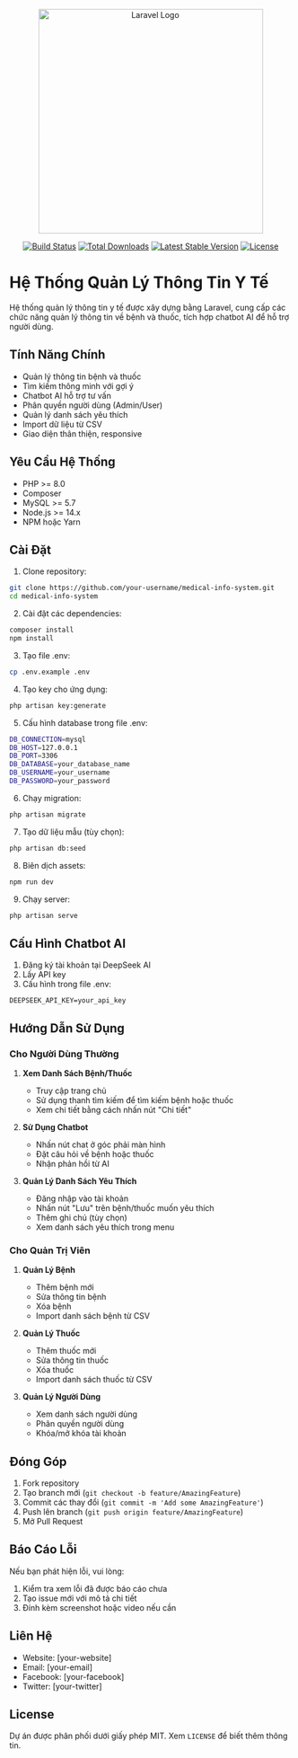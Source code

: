 <p align="center"><a href="https://laravel.com" target="_blank"><img src="https://raw.githubusercontent.com/laravel/art/master/logo-lockup/5%20SVG/2%20CMYK/1%20Full%20Color/laravel-logolockup-cmyk-red.svg" width="400" alt="Laravel Logo"></a></p>

<p align="center">
<a href="https://github.com/laravel/framework/actions"><img src="https://github.com/laravel/framework/workflows/tests/badge.svg" alt="Build Status"></a>
<a href="https://packagist.org/packages/laravel/framework"><img src="https://img.shields.io/packagist/dt/laravel/framework" alt="Total Downloads"></a>
<a href="https://packagist.org/packages/laravel/framework"><img src="https://img.shields.io/packagist/v/laravel/framework" alt="Latest Stable Version"></a>
<a href="https://packagist.org/packages/laravel/framework"><img src="https://img.shields.io/packagist/l/laravel/framework" alt="License"></a>
</p>

# Hệ Thống Quản Lý Thông Tin Y Tế

Hệ thống quản lý thông tin y tế được xây dựng bằng Laravel, cung cấp các chức năng quản lý thông tin về bệnh và thuốc, tích hợp chatbot AI để hỗ trợ người dùng.

## Tính Năng Chính

- Quản lý thông tin bệnh và thuốc
- Tìm kiếm thông minh với gợi ý
- Chatbot AI hỗ trợ tư vấn
- Phân quyền người dùng (Admin/User)
- Quản lý danh sách yêu thích
- Import dữ liệu từ CSV
- Giao diện thân thiện, responsive

## Yêu Cầu Hệ Thống

- PHP >= 8.0
- Composer
- MySQL >= 5.7
- Node.js >= 14.x
- NPM hoặc Yarn

## Cài Đặt

1. Clone repository:
```bash
git clone https://github.com/your-username/medical-info-system.git
cd medical-info-system
```

2. Cài đặt các dependencies:
```bash
composer install
npm install
```

3. Tạo file .env:
```bash
cp .env.example .env
```

4. Tạo key cho ứng dụng:
```bash
php artisan key:generate
```

5. Cấu hình database trong file .env:
```bash
DB_CONNECTION=mysql
DB_HOST=127.0.0.1
DB_PORT=3306
DB_DATABASE=your_database_name
DB_USERNAME=your_username
DB_PASSWORD=your_password
```

6. Chạy migration:
```bash
php artisan migrate
```

7. Tạo dữ liệu mẫu (tùy chọn):
```bash
php artisan db:seed
```

8. Biên dịch assets:
```bash
npm run dev
```

9. Chạy server:
```bash
php artisan serve
```

## Cấu Hình Chatbot AI

1. Đăng ký tài khoản tại DeepSeek AI
2. Lấy API key
3. Cấu hình trong file .env:
```
DEEPSEEK_API_KEY=your_api_key
```

## Hướng Dẫn Sử Dụng

### Cho Người Dùng Thường

1. **Xem Danh Sách Bệnh/Thuốc**
   - Truy cập trang chủ
   - Sử dụng thanh tìm kiếm để tìm kiếm bệnh hoặc thuốc
   - Xem chi tiết bằng cách nhấn nút "Chi tiết"

2. **Sử Dụng Chatbot**
   - Nhấn nút chat ở góc phải màn hình
   - Đặt câu hỏi về bệnh hoặc thuốc
   - Nhận phản hồi từ AI

3. **Quản Lý Danh Sách Yêu Thích**
   - Đăng nhập vào tài khoản
   - Nhấn nút "Lưu" trên bệnh/thuốc muốn yêu thích
   - Thêm ghi chú (tùy chọn)
   - Xem danh sách yêu thích trong menu

### Cho Quản Trị Viên

1. **Quản Lý Bệnh**
   - Thêm bệnh mới
   - Sửa thông tin bệnh
   - Xóa bệnh
   - Import danh sách bệnh từ CSV

2. **Quản Lý Thuốc**
   - Thêm thuốc mới
   - Sửa thông tin thuốc
   - Xóa thuốc
   - Import danh sách thuốc từ CSV

3. **Quản Lý Người Dùng**
   - Xem danh sách người dùng
   - Phân quyền người dùng
   - Khóa/mở khóa tài khoản

## Đóng Góp

1. Fork repository
2. Tạo branch mới (`git checkout -b feature/AmazingFeature`)
3. Commit các thay đổi (`git commit -m 'Add some AmazingFeature'`)
4. Push lên branch (`git push origin feature/AmazingFeature`)
5. Mở Pull Request

## Báo Cáo Lỗi

Nếu bạn phát hiện lỗi, vui lòng:
1. Kiểm tra xem lỗi đã được báo cáo chưa
2. Tạo issue mới với mô tả chi tiết
3. Đính kèm screenshot hoặc video nếu cần

## Liên Hệ

- Website: [your-website]
- Email: [your-email]
- Facebook: [your-facebook]
- Twitter: [your-twitter]

## License

Dự án được phân phối dưới giấy phép MIT. Xem `LICENSE` để biết thêm thông tin.
